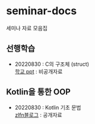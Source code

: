 # seminar-docs
세미나 자료 모음집

## 선행학습
+ 20220830 : C의 구조체 (struct)  
[학교 ppt](https://classroom.google.com/c/NTQzOTI0Nzc3Mzc4/p/NTQ0MjA0OTkzNzYx/details) : 비공개자료

## Kotlin을 통한 OOP
+ 20220830 : Kotlin 기초 문법  
[zlfn블로그](https://zlfn.space/?p=188) : 공개자료
